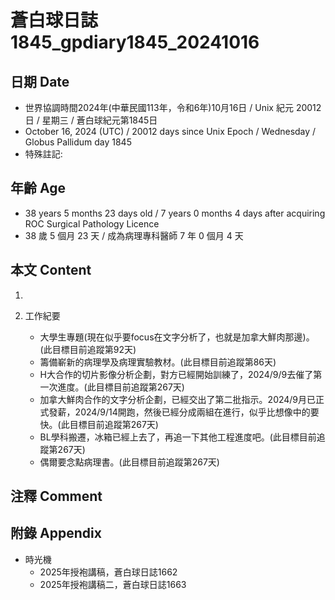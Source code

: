 [_metadata_:encoding]: - "utf-8"
[_metadata_:language]: - "zh-Hant-TW"
[_metadata_:fileformat]: - "markdown"
[_metadata_:MIME_type]: - "text/plain"
[_metadata_:markdown_version]: - "commonmark version 0.30"
[_metadata_:markdown_spec]: - "https://spec.commonmark.org/0.30/"

# 蒼白球日誌1845_gpdiary1845_20241016 #

## 日期 Date ##

* 世界協調時間2024年(中華民國113年，令和6年)10月16日 / Unix 紀元 20012 日 / 星期三 / 蒼白球紀元第1845日
* October 16, 2024 (UTC) / 20012 days since Unix Epoch / Wednesday / Globus Pallidum day 1845
* 特殊註記:

## 年齡 Age ##

* 38 years 5 months 23 days old / 7 years 0 months 4 days after acquiring ROC Surgical Pathology Licence
* 38 歲 5 個月 23 天 / 成為病理專科醫師 7 年 0 個月 4 天

## 本文 Content ##

1. 

2. 工作紀要

    - 大學生專題(現在似乎要focus在文字分析了，也就是加拿大鮮肉那邊)。(此目標目前追蹤第92天)
    - 籌備嶄新的病理學及病理實驗教材。(此目標目前追蹤第86天)
    - H大合作的切片影像分析企劃，對方已經開始訓練了，2024/9/9去催了第一次進度。(此目標目前追蹤第267天)
    - 加拿大鮮肉合作的文字分析企劃，已經交出了第二批指示。2024/9月已正式發薪，2024/9/14開跑，然後已經分成兩組在進行，似乎比想像中的要快。(此目標目前追蹤第267天)
    - BL學科搬遷，冰箱已經上去了，再追一下其他工程進度吧。(此目標目前追蹤第267天)
    - 偶爾要念點病理書。(此目標目前追蹤第267天)

## 注釋 Comment ##


## 附錄 Appendix ##

* 時光機
    - 2025年授袍講稿，蒼白球日誌1662
    - 2025年授袍講稿二，蒼白球日誌1663
